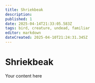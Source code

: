 ```yaml
---
title: Shriekbeak
description: 
published: 1
date: 2025-04-14T21:33:05.583Z
tags: bird, creature, undead, familiar
editor: markdown
dateCreated: 2025-04-10T21:24:31.345Z
---
```


# Shriekbeak
Your content here

